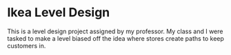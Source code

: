 # Ikea Level Design
This is a level design project assigned by my professor. My class and I were tasked to make a level biased off the idea where stores create paths to keep customers in.
